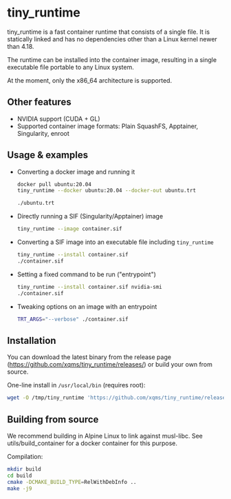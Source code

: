 tiny_runtime
============

tiny_runtime is a fast container runtime that consists of a single file. It is statically linked and has no dependencies other
than a Linux kernel newer than 4.18.

The runtime can be installed into the container image, resulting in a single executable file portable to any Linux system.

At the moment, only the x86_64 architecture is supported.

Other features
--------------

 * NVIDIA support (CUDA + GL)
 * Supported container image formats: Plain SquashFS, Apptainer, Singularity, enroot

Usage & examples
----------------

 * Converting a docker image and running it
   ```bash
   docker pull ubuntu:20.04
   tiny_runtime --docker ubuntu:20.04 --docker-out ubuntu.trt

   ./ubuntu.trt
   ```
 * Directly running a SIF (Singularity/Apptainer) image
   ```bash
   tiny_runtime --image container.sif
   ```
 * Converting a SIF image into an executable file including `tiny_runtime`
   ```bash
   tiny_runtime --install container.sif
   ./container.sif
   ```
 * Setting a fixed command to be run ("entrypoint")
   ```bash
   tiny_runtime --install container.sif nvidia-smi
   ./container.sif
   ```
 * Tweaking options on an image with an entrypoint
   ```bash
   TRT_ARGS="--verbose" ./container.sif
   ```

Installation
------------

You can download the latest binary from the release page (https://github.com/xqms/tiny_runtime/releases/)
or build your own from source.

One-line install in `/usr/local/bin` (requires root):

```bash
wget -O /tmp/tiny_runtime 'https://github.com/xqms/tiny_runtime/releases/latest/download/tiny_runtime' && sudo install /tmp/tiny_runtime /usr/local/bin/tiny_runtime
```

Building from source
--------------------

We recommend building in Alpine Linux to link against musl-libc. See utils/build_container for a
docker container for this purpose.

Compilation:

```bash
mkdir build
cd build
cmake -DCMAKE_BUILD_TYPE=RelWithDebInfo ..
make -j9
```
